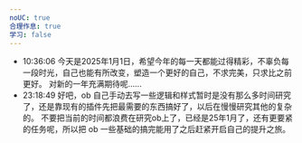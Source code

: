 ```yaml
---
noUC: true
合理作息: true
学习: false
---
```

- 10:36:06 
	今天是2025年1月1日，希望今年的每一天都能过得精彩，不辜负每一段时光，自己也能有所改变，塑造一个更好的自己，不求完美，只求比之前更好。
	对新的一年充满期待呢...... 
- 23:18:49 
	好吧，ob 自己手动去写一些逻辑和样式暂时是没有那么多时间研究了，还是靠现有的插件先把最需要的东西搞好了，以后在慢慢研究其他的复杂的。
	不要把当前的时间都浪费在研究ob上了，已经是25年1月了，还有更要紧的任务呢，所以把 ob 一些基础的搞完能用了之后赶紧开启自己的提升之旅。
